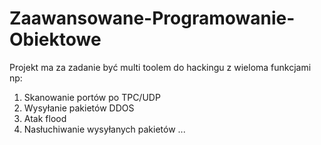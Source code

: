 # Zaawansowane-Programowanie-Obiektowe
Projekt ma za zadanie być multi toolem do hackingu z wieloma funkcjami np:
1. Skanowanie portów po TPC/UDP
2. Wysyłanie pakietów DDOS 
3. Atak flood
4. Nasłuchiwanie wysyłanych pakietów
...
